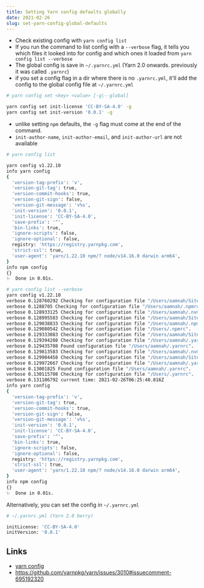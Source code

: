 ```yaml
---
title: Setting Yarn config defaults globally
date: 2021-02-26
slug: set-yarn-config-global-defaults
---
```


- Check existing config with `yarn config list`
- If you run the command to list config with a `--verbose` flag, it tells you which files it looked into for config and which ones it loaded from `yarn config list --verbose`
- The global config is save in `~/.yarnrc.yml` (Yarn 2.0 onwards. previously it was called `.yarnrc`)
- if you set a config flag in a dir where there is no `.yarnrc.yml`, it'll add the config to the global config file at `~/.yarnrc.yml`

```bash
# yarn config set <key> <value> [-g|--global]

yarn config set init-license 'CC-BY-SA-4.0' -g
yarn config set init-version '0.0.1' -g
```

- unlike setting `npm` defaults, the `-g` flag must come at the end of the command.
- `init-author-name`, `init-author-email`, and `init-author-url` are not available

```bash
# yarn config list

yarn config v1.22.10
info yarn config
{
  'version-tag-prefix': 'v',
  'version-git-tag': true,
  'version-commit-hooks': true,
  'version-git-sign': false,
  'version-git-message': 'v%s',
  'init-version': '0.0.1',
  'init-license': 'CC-BY-SA-4.0',
  'save-prefix': '^',
  'bin-links': true,
  'ignore-scripts': false,
  'ignore-optional': false,
  registry: 'https://registry.yarnpkg.com',
  'strict-ssl': true,
  'user-agent': 'yarn/1.22.10 npm/? node/v14.16.0 darwin arm64',
}
info npm config
{}
✨  Done in 0.01s.
```

```bash
# yarn config list --verbose
yarn config v1.22.10
verbose 0.128760292 Checking for configuration file "/Users/aamnah/Sites/.npmrc".
verbose 0.1288705 Checking for configuration file "/Users/aamnah/.npmrc".
verbose 0.128933125 Checking for configuration file "/Users/aamnah/.nvm/versions/node/v14.16.0/etc/npmrc".
verbose 0.128995583 Checking for configuration file "/Users/aamnah/Sites/.npmrc".
verbose 0.129038833 Checking for configuration file "/Users/aamnah/.npmrc".
verbose 0.129080542 Checking for configuration file "/Users/.npmrc".
verbose 0.129333083 Checking for configuration file "/Users/aamnah/Sites/.yarnrc".
verbose 0.129394208 Checking for configuration file "/Users/aamnah/.yarnrc".
verbose 0.129435708 Found configuration file "/Users/aamnah/.yarnrc".
verbose 0.129813583 Checking for configuration file "/Users/aamnah/.nvm/versions/node/v14.16.0/etc/yarnrc".
verbose 0.129904458 Checking for configuration file "/Users/aamnah/Sites/.yarnrc".
verbose 0.129972667 Checking for configuration file "/Users/aamnah/.yarnrc".
verbose 0.13001825 Found configuration file "/Users/aamnah/.yarnrc".
verbose 0.130115708 Checking for configuration file "/Users/.yarnrc".
verbose 0.131106792 current time: 2021-02-26T06:25:40.816Z
info yarn config
{
  'version-tag-prefix': 'v',
  'version-git-tag': true,
  'version-commit-hooks': true,
  'version-git-sign': false,
  'version-git-message': 'v%s',
  'init-version': '0.0.1',
  'init-license': 'CC-BY-SA-4.0',
  'save-prefix': '^',
  'bin-links': true,
  'ignore-scripts': false,
  'ignore-optional': false,
  registry: 'https://registry.yarnpkg.com',
  'strict-ssl': true,
  'user-agent': 'yarn/1.22.10 npm/? node/v14.16.0 darwin arm64',
}
info npm config
{}
✨  Done in 0.01s.
```

Alternatively, you can set the config in `~/.yarnrc.yml`

```bash
# ~/.yarnrc.yml (Yarn 2.0 berry)

initLicense: 'CC-BY-SA-4.0'
initVersion: '0.0.1'
```

## Links

- [yarn config](https://classic.yarnpkg.com/en/docs/cli/config/)
- https://github.com/yarnpkg/yarn/issues/3010#issuecomment-695192320
